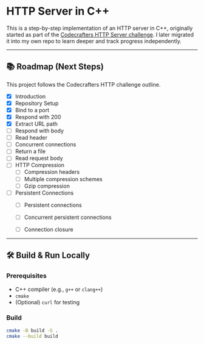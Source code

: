 # HTTP Server in C++

This is a step-by-step implementation of an HTTP server in C++,
originally started as part of the [Codecrafters HTTP Server challenge](https://codecrafters.io).
I later migrated it into my own repo to learn deeper and track progress independently.

---

## 📚 Roadmap (Next Steps)

This project follows the Codecrafters HTTP challenge outline.

- [x] Introduction
- [x] Repository Setup
- [x] Bind to a port
- [x] Respond with 200
- [x] Extract URL path
- [ ] Respond with body
- [ ] Read header
- [ ] Concurrent connections
- [ ] Return a file
- [ ] Read request body
- [ ] HTTP Compression
  - [ ] Compression headers
  - [ ] Multiple compression schemes
  - [ ] Gzip compression
- [ ] Persistent Connections
  - [ ] Persistent connections
  - [ ] Concurrent persistent connections
  - [ ] Connection closure


---

## 🛠️ Build & Run Locally

### Prerequisites
- C++ compiler (e.g., `g++` or `clang++`)
- `cmake`
- (Optional) `curl` for testing

### Build
```bash
cmake -B build -S .
cmake --build build
